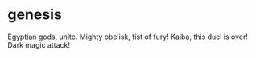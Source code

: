 # genesis
Egyptian gods, unite. Mighty obelisk, fist of fury!
Kaiba, this duel is over! Dark magic attack!
